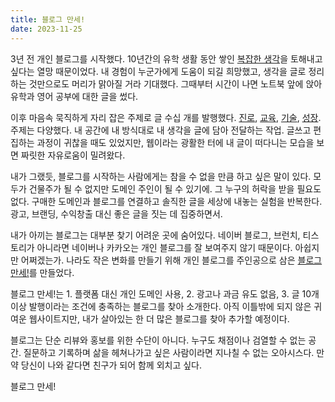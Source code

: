 ```yaml
---
title: 블로그 만세!
date: 2023-11-25
---
```

3년 전 개인 블로그를 시작했다. 10년간의 유학 생활 동안 쌓인 [복잡한 생각](https://kangminsuk.com/ko/blog/abroad/)을 토해내고 싶다는 열망 때문이었다. 내 경험이 누군가에게 도움이 되길 희망했고, 생각을 글로 정리하는 것만으로도 머리가 맑아질 거라 기대했다. 그때부터 시간이 나면 노트북 앞에 앉아 유학과 영어 공부에 대한 글을 썼다.

이후 마음속 묵직하게 자리 잡은 주제로 글 수십 개를 발행했다. [진로](https://kangminsuk.com/ko/blog/career/), [교육](https://kangminsuk.com/ko/blog/school/), [기술](https://kangminsuk.com/ko/blog/skill/), [성장](https://kangminsuk.com/ko/blog/growth/). 주제는 다양했다. 내 공간에 내 방식대로 내 생각을 글에 담아 전달하는 작업. 글쓰고 편집하는 과정이 귀찮을 때도 있었지만, 웹이라는 광활한 터에 내 글이 떠다니는 모습을 보면 짜릿한 자유로움이 밀려왔다.

내가 그랬듯, 블로그를 시작하는 사람에게는 참을 수 없을 만큼 하고 싶은 말이 있다. 모두가 건물주가 될 수 없지만 도메인 주인이 될 수 있기에. 그 누구의 허락을 받을 필요도 없다. 구매한 도메인과 블로그를 연결하고 솔직한 글을 세상에 내놓는 실험을 반복한다. 광고, 브랜딩, 수익창출 대신 좋은 글을 짓는 데 집중하면서.

내가 아끼는 블로그는 대부분 찾기 어려운 곳에 숨어있다. 네이버 블로그, 브런치, 티스토리가 아니라면 네이버나 카카오는 개인 블로그를 잘 보여주지 않기 때문이다. 아쉽지만 어쩌겠는가. 나라도 작은 변화를 만들기 위해 개인 블로그를 주인공으로 삼은 [블로그 만세!](https://blogmansae.netlify.app)를 만들었다.

블로그 만세!는 1. 플랫폼 대신 개인 도메인 사용, 2. 광고나 과금 유도 없음, 3. 글 10개 이상 발행이라는 조건에 충족하는 블로그를 찾아 소개한다. 아직 이틀밖에 되지 않은 귀여운 웹사이트지만, 내가 살아있는 한 더 많은 블로그를 찾아 추가할 예정이다.

블로그는 단순 리뷰와 홍보를 위한 수단이 아니다. 누구도 채점이나 검열할 수 없는 공간. 질문하고 기록하며 삶을 헤쳐나가고 싶은 사람이라면 지나칠 수 없는 오아시스다. 만약 당신이 나와 같다면 친구가 되어 함께 외치고 싶다.

블로그 만세!